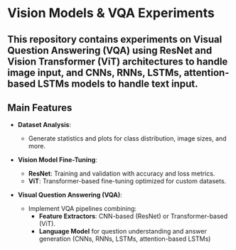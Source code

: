 # Vision Models & VQA Experiments

This repository contains experiments on **Visual Question Answering (VQA)** using **ResNet** and **Vision Transformer (ViT)** architectures to handle image input, and CNNs, RNNs, LSTMs, attention-based LSTMs models to handle text input.
---


## Main Features

- **Dataset Analysis**:
  - Generate statistics and plots for class distribution, image sizes, and more.

- **Vision Model Fine-Tuning**:
  - **ResNet**: Training and validation with accuracy and loss metrics.
  - **ViT**: Transformer-based fine-tuning optimized for custom datasets.

- **Visual Question Answering (VQA)**:
  - Implement VQA pipelines combining:
    - **Feature Extractors**: CNN-based (ResNet) or Transformer-based (ViT).
    - **Language Model** for question understanding and answer generation (CNNs, RNNs, LSTMs, attention-based LSTMs)
